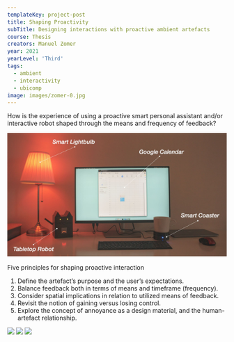 ```yaml
---
templateKey: project-post
title: Shaping Proactivity
subTitle: Designing interactions with proactive ambient artefacts
course: Thesis
creators: Manuel Zomer
year: 2021
yearLevel: 'Third'
tags:
  - ambient
  - interactivity
  - ubicomp
image: images/zomer-0.jpg
---
```


How is the experience of using a proactive smart personal assistant and/or interactive robot shaped through the means and frequency of feedback?

<MauVideo id="0_nrm4qbyd" />

![Overview of the setup](images/zomer-1.jpg)

Five principles for shaping proactive interaction

1. Define the artefact’s purpose and the user’s expectations. 
2. Balance feedback both in terms of means and timeframe (frequency).
3. Consider spatial implications in relation to utilized means of feedback.
4. Revisit the notion of gaining versus losing 
control.
5. Explore the concept of annoyance as a design 
material, and the human-artefact relationship.


<ImageSet>

![](/images/zomer-2.jpg)
![](/images/zomer-3.jpg)
![](/images/zomer-4.jpg)

</ImageSet>
